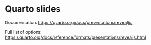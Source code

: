 # Quarto slides

Documentation: https://quarto.org/docs/presentations/revealjs/

Full list of options: https://quarto.org/docs/reference/formats/presentations/revealjs.html